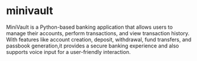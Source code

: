 # minivault
MiniVault is a Python-based banking application that allows users to manage their accounts, perform transactions, and view transaction history. With features like account creation, deposit, withdrawal, fund transfers, and passbook generation,it provides a secure banking experience and also supports voice input for a user-friendly interaction.
